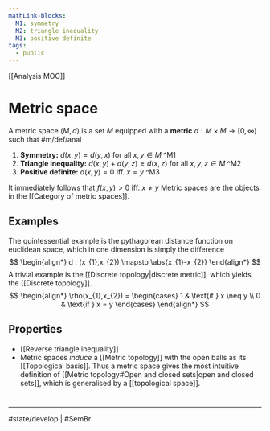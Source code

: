 ```yaml
---
mathLink-blocks:
  M1: symmetry
  M2: triangle inequality
  M3: positive definite
tags:
  - public
---
```

[[Analysis MOC]]
# Metric space
A metric space $(M, d)$ is a set $M$ equipped with a **metric** $d: M \times M \to [0, \infty)$ such that #m/def/anal 
1. **Symmetry:** $d(x, y) = d(y, x)$ for all $x,y \in M$ ^M1
2. **Triangle inequality:** $d(x, y) + d(y, z) \geq d(x, z)$ for all $x, y, z \in M$ ^M2
3. **Positive definite:** $d(x,y) = 0$ iff. $x = y$ ^M3


It immediately follows that $f(x,y) > 0$ iff. $x \neq y$
Metric spaces are the objects in the [[Category of metric spaces]].

## Examples
The quintessential example is the pythagorean distance function on euclidean space, 
which in one dimension is simply the difference
$$
\begin{align*}
d : (x_{1},x_{2}) \mapsto \abs{x_{1}-x_{2}}
\end{align*}
$$
A trivial example is the [[Discrete topology|discrete metric]], which yields the [[Discrete topology]].
$$
\begin{align*}
\rho(x_{1},x_{2}) = \begin{cases}
1 & \text{if } x \neq y \\
0 & \text{if } x = y
\end{cases}
\end{align*}
$$

## Properties

- [[Reverse triangle inequality]]
- Metric spaces _induce_ a [[Metric topology]] with the open balls as its [[Topological basis]].
  Thus a metric space gives the most intuitive definition of [[Metric topology#Open and closed sets|open and closed sets]], which is generalised by a [[topological space]].


#
---
#state/develop  | #SemBr
